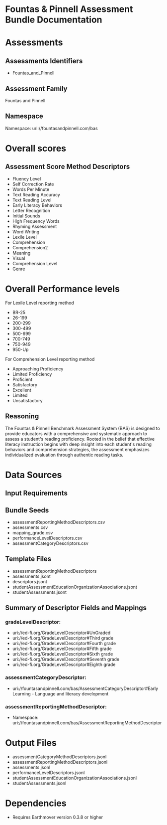 # Fountas & Pinnell Assessment Bundle Documentation

# Assessments
## Assessments Identifiers
  - Fountas_and_Pinnell

## Assessment Family
Fountas and Pinnell

## Namespace
Namespace: uri://fountasandpinnell.com/bas

# Overall scores
## Assessment Score Method Descriptors
 - Fluency Level
 - Self Correction Rate
 - Words Per Minute
 - Text Reading Accuracy 
 - Text Reading Level
 - Early Literacy Behaviors
 - Letter Recognition
 - Initial Sounds
 - High Frequency Words
 - Rhyming Assessment
 - Word Writing
 - Lexile Level  
 - Comprehension
 - Comprehension2
 - Meaning
 - Visual
 - Comprehension Level
 - Genre


# Overall Performance levels
For Lexile Level reporting method
 - BR-25
 - 26-199
 - 200-299
 - 300-499
 - 500-699
 - 700-749
 - 750-949
 - 950-Up

For Comprehension Level reporting method
 - Approaching Proficiency
 - Limited Proficiency
 - Proficient
 - Satisfactory
 - Excellent
 - Limited
 - Unsatisfactory
 
## Reasoning
The Fountas & Pinnell Benchmark Assessment System (BAS) is designed to provide educators with a comprehensive and systematic approach to assess a student's reading proficiency. Rooted in the belief that effective literacy instruction begins with deep insight into each student's reading behaviors and comprehension strategies, the assessment emphasizes individualized evaluation through authentic reading tasks.

# Data Sources

## Input Requirements

## Bundle Seeds
  - assessmentReportingMethodDescriptors.csv
  - assessments.csv
  - mapping_grade.csv
  - performanceLevelDescriptors.csv
  - assessmentCategoryDescriptors.csv

## Template Files
  - assessmentReportingMethodDescriptors
  - assessments.jsont
  - descriptors.jsont
  - studentAssessmentEducationOrganizationAssociations.jsont
  - studentAssessments.jsont


## Summary of Descriptor Fields and Mappings

### gradeLevelDescriptor:
 - uri://ed-fi.org/GradeLevelDescriptor#UnGraded
 - uri://ed-fi.org/GradeLevelDescriptor#Third grade
 - uri://ed-fi.org/GradeLevelDescriptor#Fourth grade
 - uri://ed-fi.org/GradeLevelDescriptor#Fifth grade
 - uri://ed-fi.org/GradeLevelDescriptor#Sixth grade
 - uri://ed-fi.org/GradeLevelDescriptor#Seventh grade
 - uri://ed-fi.org/GradeLevelDescriptor#Eighth grade


### assessmentCategoryDescriptor:
- uri://fountasandpinnell.com/bas/AssessmentCategoryDescriptor#Early Learning - Language and literacy development
  
### assessmentReportingMethodDescriptor:
- Namespace: uri://fountasandpinnell.com/bas/AssessmentReportingMethodDescriptor

# Output Files
- assessmentCategoryMethodDescriptors.jsonl
- assessmentReportingMethodDescriptors.jsonl
- assessments.jsonl
- performanceLevelDescriptors.jsonl
- studentAssessmentEducationOrganizationAssociations.jsonl
- studentAssessments.jsonl


# Dependencies
- Requires Earthmover version 0.3.8 or higher
